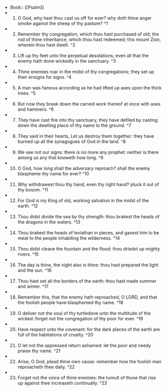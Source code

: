 - Book:: [[Psalm]]
- 1. O God, why hast thou cast us off for ever? why doth thine anger smoke against the sheep of thy pasture? ^1
- 2. Remember thy congregation, which thou hast purchased of old; the rod of thine inheritance, which thou hast redeemed; this mount Zion, wherein thou hast dwelt. ^2
- 3. Lift up thy feet unto the perpetual desolations; even all that the enemy hath done wickedly in the sanctuary. ^3
- 4. Thine enemies roar in the midst of thy congregations; they set up their ensigns for signs. ^4
- 5. A man was famous according as he had lifted up axes upon the thick trees. ^5
- 6. But now they break down the carved work thereof at once with axes and hammers. ^6
- 7. They have cast fire into thy sanctuary, they have defiled by casting down the dwelling place of thy name to the ground. ^7
- 8. They said in their hearts, Let us destroy them together: they have burned up all the synagogues of God in the land. ^8
- 9. We see not our signs: there is no more any prophet: neither is there among us any that knoweth how long. ^9
- 10. O God, how long shall the adversary reproach? shall the enemy blaspheme thy name for ever? ^10
- 11. Why withdrawest thou thy hand, even thy right hand? pluck it out of thy bosom. ^11
- 12. For God is my King of old, working salvation in the midst of the earth. ^12
- 13. Thou didst divide the sea by thy strength: thou brakest the heads of the dragons in the waters. ^13
- 14. Thou brakest the heads of leviathan in pieces, and gavest him to be meat to the people inhabiting the wilderness. ^14
- 15. Thou didst cleave the fountain and the flood: thou driedst up mighty rivers. ^15
- 16. The day is thine, the night also is thine: thou hast prepared the light and the sun. ^16
- 17. Thou hast set all the borders of the earth: thou hast made summer and winter. ^17
- 18. Remember this, that the enemy hath reproached, O LORD, and that the foolish people have blasphemed thy name. ^18
- 19. O deliver not the soul of thy turtledove unto the multitude of the wicked: forget not the congregation of thy poor for ever. ^19
- 20. Have respect unto the covenant: for the dark places of the earth are full of the habitations of cruelty. ^20
- 21. O let not the oppressed return ashamed: let the poor and needy praise thy name. ^21
- 22. Arise, O God, plead thine own cause: remember how the foolish man reproacheth thee daily. ^22
- 23. Forget not the voice of thine enemies: the tumult of those that rise up against thee increaseth continually. ^23
